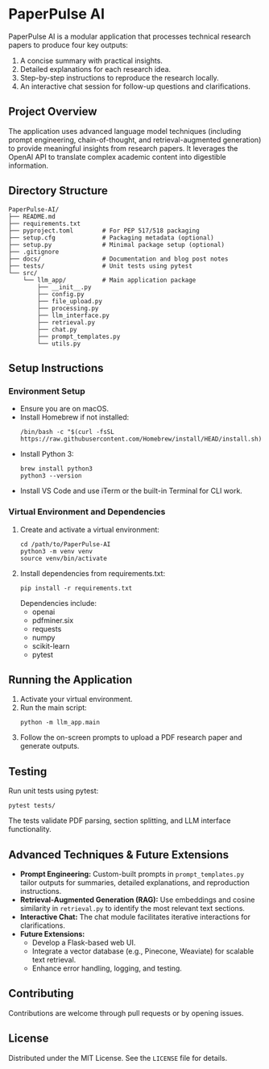 # PaperPulse AI

PaperPulse AI is a modular application that processes technical research papers to produce four key outputs:
1. A concise summary with practical insights.
2. Detailed explanations for each research idea.
3. Step-by-step instructions to reproduce the research locally.
4. An interactive chat session for follow-up questions and clarifications.

## Project Overview

The application uses advanced language model techniques (including prompt engineering, chain-of-thought, and retrieval-augmented generation) to provide meaningful insights from research papers. It leverages the OpenAI API to translate complex academic content into digestible information.

## Directory Structure

```
PaperPulse-AI/
├── README.md
├── requirements.txt
├── pyproject.toml        # For PEP 517/518 packaging
├── setup.cfg             # Packaging metadata (optional)
├── setup.py              # Minimal package setup (optional)
├── .gitignore
├── docs/                 # Documentation and blog post notes
├── tests/                # Unit tests using pytest
└── src/
    └── llm_app/          # Main application package
        ├── __init__.py
        ├── config.py
        ├── file_upload.py
        ├── processing.py
        ├── llm_interface.py
        ├── retrieval.py
        ├── chat.py
        ├── prompt_templates.py
        └── utils.py
```

## Setup Instructions

### Environment Setup
- Ensure you are on macOS.
- Install Homebrew if not installed:
  ```
  /bin/bash -c "$(curl -fsSL https://raw.githubusercontent.com/Homebrew/install/HEAD/install.sh)"
  ```
- Install Python 3:
  ```
  brew install python3
  python3 --version
  ```
- Install VS Code and use iTerm or the built-in Terminal for CLI work.

### Virtual Environment and Dependencies
1. Create and activate a virtual environment:
   ```
   cd /path/to/PaperPulse-AI
   python3 -m venv venv
   source venv/bin/activate
   ```
2. Install dependencies from requirements.txt:
   ```
   pip install -r requirements.txt
   ```
   Dependencies include:
   - openai
   - pdfminer.six
   - requests
   - numpy
   - scikit-learn
   - pytest

## Running the Application

1. Activate your virtual environment.
2. Run the main script:
   ```
   python -m llm_app.main
   ```
3. Follow the on-screen prompts to upload a PDF research paper and generate outputs.

## Testing

Run unit tests using pytest:
```
pytest tests/
```
The tests validate PDF parsing, section splitting, and LLM interface functionality.

## Advanced Techniques & Future Extensions

- **Prompt Engineering:** Custom-built prompts in `prompt_templates.py` tailor outputs for summaries, detailed explanations, and reproduction instructions.
- **Retrieval-Augmented Generation (RAG):** Use embeddings and cosine similarity in `retrieval.py` to identify the most relevant text sections.
- **Interactive Chat:** The chat module facilitates iterative interactions for clarifications.
- **Future Extensions:**
  - Develop a Flask-based web UI.
  - Integrate a vector database (e.g., Pinecone, Weaviate) for scalable text retrieval.
  - Enhance error handling, logging, and testing.

## Contributing

Contributions are welcome through pull requests or by opening issues.

## License

Distributed under the MIT License. See the `LICENSE` file for details.